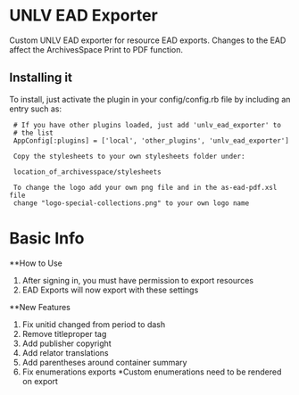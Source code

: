 # UNLV EAD Exporter

Custom UNLV EAD exporter for resource EAD exports. Changes to the EAD affect the ArchivesSpace Print to PDF function. 

## Installing it

To install, just activate the plugin in your config/config.rb file by
including an entry such as:

     # If you have other plugins loaded, just add 'unlv_ead_exporter' to
     # the list
     AppConfig[:plugins] = ['local', 'other_plugins', 'unlv_ead_exporter']
	 
	 Copy the stylesheets to your own stylesheets folder under:
	 
	 location_of_archivesspace/stylesheets

	 To change the logo add your own png file and in the as-ead-pdf.xsl file
	 change "logo-special-collections.png" to your own logo name
	 
# Basic Info


**How to Use

1.	After signing in, you must have permission to export resources
2.	EAD Exports will now export with these settings 

**New Features

1.	Fix unitid changed from period to dash 
2.	Remove titleproper <num> tag
3.	Add publisher copyright 
4.	Add relator translations 
5.	Add parentheses around container summary
6.  Fix enumerations exports
 *Custom enumerations need to be rendered on export 


